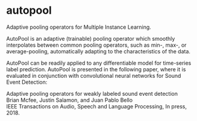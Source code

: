 # autopool
Adaptive pooling operators for Multiple Instance Learning.

AutoPool is an adaptive (trainable) pooling operator which smoothly interpolates between common pooling operators, such
as min-, max-, or average-pooling, automatically adapting to the characteristics of the data.

AutoPool can be readily applied to any differentiable model for time-series label prediction. AutoPool is presented in the following paper, where it is evaluated in conjunction with convolutional neural networks for Sound Event Detection:

Adaptive pooling operators for weakly labeled sound event detection<br/>
Brian Mcfee, Justin Salamon, and Juan Pablo Bello<br/>
IEEE Transactions on Audio, Speech and Language Processing, In press, 2018.



